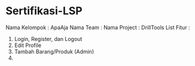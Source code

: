 # Sertifikasi-LSP

Nama Kelompok : ApaAja
Nama Team : 
Nama Project : DrillTools
List Fitur :
  1. Login, Register, dan Logout
  2. Edit Profile
  3. Tambah Barang/Produk (Admin)
  4. 
